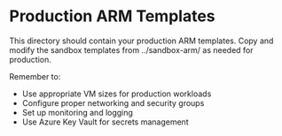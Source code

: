 # Production ARM Templates

This directory should contain your production ARM templates.
Copy and modify the sandbox templates from ../sandbox-arm/ as needed for production.

Remember to:
- Use appropriate VM sizes for production workloads
- Configure proper networking and security groups
- Set up monitoring and logging
- Use Azure Key Vault for secrets management
